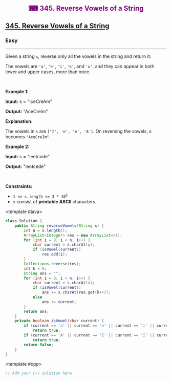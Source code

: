 <div align = "center">
<h style = "margin-bottom: 0px; margin-top: 0px; color : purple;" align = "center" class = "header">

## ⌨ 345. Reverse Vowels of a String

</h>
</div>

<h2><a href="https://leetcode.com/problems/reverse-vowels-of-a-string" target = "_blank">345. Reverse Vowels of a String</a></h2><h3>Easy</h3><hr><p>Given a string <code>s</code>, reverse only all the vowels in the string and return it.</p>

<p>The vowels are <code>&#39;a&#39;</code>, <code>&#39;e&#39;</code>, <code>&#39;i&#39;</code>, <code>&#39;o&#39;</code>, and <code>&#39;u&#39;</code>, and they can appear in both lower and upper cases, more than once.</p>

<p>&nbsp;</p>
<p><strong class="example">Example 1:</strong></p>

<div class="example-block">
<p><strong>Input:</strong> <span class="example-io">s = &quot;IceCreAm&quot;</span></p>

<p><strong>Output:</strong> <span class="example-io">&quot;AceCreIm&quot;</span></p>

<p><strong>Explanation:</strong></p>

<p>The vowels in <code>s</code> are <code>[&#39;I&#39;, &#39;e&#39;, &#39;e&#39;, &#39;A&#39;]</code>. On reversing the vowels, s becomes <code>&quot;AceCreIm&quot;</code>.</p>
</div>

<p><strong class="example">Example 2:</strong></p>

<div class="example-block">
<p><strong>Input:</strong> <span class="example-io">s = &quot;leetcode&quot;</span></p>

<p><strong>Output:</strong> <span class="example-io">&quot;leotcede&quot;</span></p>
</div>

<p>&nbsp;</p>
<p><strong>Constraints:</strong></p>

<ul>
	<li><code>1 &lt;= s.length &lt;= 3 * 10<sup>5</sup></code></li>
	<li><code>s</code> consist of <strong>printable ASCII</strong> characters.</li>
</ul>

<CodeTabs :languages="[ { name: 'C++', slot: 'cpp' },
  { name: 'Java', slot: 'java' }
]">

<template #java>

```java
class Solution {
    public String reverseVowels(String s) {
        int n = s.length();
        ArrayList<Integer> res = new ArrayList<>();
        for (int i = 0; i < n; i++) {
            char current = s.charAt(i);
            if (isVowel(current))
                res.add(i);
        }
        Collections.reverse(res);
        int k = 0;
        String ans = "";
        for (int i = 0; i < n; i++) {
            char current = s.charAt(i);
            if (isVowel(current))
                ans += s.charAt(res.get(k++));
            else
                ans += current;
        }
        return ans;
    }
    private boolean isVowel(char current) {
        if (current == 'a' || current == 'e' || current == 'i' || current == 'o' || current == 'u')
            return true;
        if (current == 'A' || current == 'E' || current == 'I' || current == 'O' || current == 'U')
            return true;
        return false;
    }
}
```

</template>

<template #cpp>

```cpp
// Add your C++ solution here
```

</template>

</CodeTabs>
